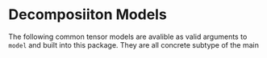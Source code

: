 # Decomposiiton Models

The following common tensor models are avalible as valid arguments to `model` and built into this package. They are all concrete subtype of the main

```docs

```
